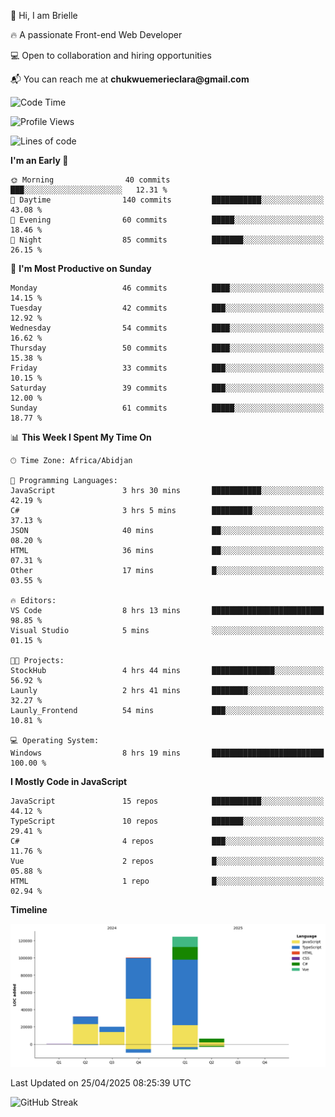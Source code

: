 <div align="left">
  <p>👋 Hi, I am Brielle</p>
  <p>🔥 A passionate Front-end Web Developer</p>
  <p>💻 Open to collaboration and hiring opportunities</p>
  <p>📬 You can reach me at <strong>chukwuemerieclara@gmail.com</strong></p>
</div>


 
 <!--START_SECTION:waka-->
![Code Time](http://img.shields.io/badge/Code%20Time-598%20hrs%206%20mins-blue)

![Profile Views](http://img.shields.io/badge/Profile%20Views-0-blue)

![Lines of code](https://img.shields.io/badge/From%20Hello%20World%20I%27ve%20Written-283.9%20thousand%20lines%20of%20code-blue)

**I'm an Early 🐤** 

```text
🌞 Morning                40 commits          ███░░░░░░░░░░░░░░░░░░░░░░   12.31 % 
🌆 Daytime                140 commits         ███████████░░░░░░░░░░░░░░   43.08 % 
🌃 Evening                60 commits          █████░░░░░░░░░░░░░░░░░░░░   18.46 % 
🌙 Night                  85 commits          ███████░░░░░░░░░░░░░░░░░░   26.15 % 
```
📅 **I'm Most Productive on Sunday** 

```text
Monday                   46 commits          ████░░░░░░░░░░░░░░░░░░░░░   14.15 % 
Tuesday                  42 commits          ███░░░░░░░░░░░░░░░░░░░░░░   12.92 % 
Wednesday                54 commits          ████░░░░░░░░░░░░░░░░░░░░░   16.62 % 
Thursday                 50 commits          ████░░░░░░░░░░░░░░░░░░░░░   15.38 % 
Friday                   33 commits          ███░░░░░░░░░░░░░░░░░░░░░░   10.15 % 
Saturday                 39 commits          ███░░░░░░░░░░░░░░░░░░░░░░   12.00 % 
Sunday                   61 commits          █████░░░░░░░░░░░░░░░░░░░░   18.77 % 
```


📊 **This Week I Spent My Time On** 

```text
🕑︎ Time Zone: Africa/Abidjan

💬 Programming Languages: 
JavaScript               3 hrs 30 mins       ███████████░░░░░░░░░░░░░░   42.19 % 
C#                       3 hrs 5 mins        █████████░░░░░░░░░░░░░░░░   37.13 % 
JSON                     40 mins             ██░░░░░░░░░░░░░░░░░░░░░░░   08.20 % 
HTML                     36 mins             ██░░░░░░░░░░░░░░░░░░░░░░░   07.31 % 
Other                    17 mins             █░░░░░░░░░░░░░░░░░░░░░░░░   03.55 % 

🔥 Editors: 
VS Code                  8 hrs 13 mins       █████████████████████████   98.85 % 
Visual Studio            5 mins              ░░░░░░░░░░░░░░░░░░░░░░░░░   01.15 % 

🐱‍💻 Projects: 
StockHub                 4 hrs 44 mins       ██████████████░░░░░░░░░░░   56.92 % 
Launly                   2 hrs 41 mins       ████████░░░░░░░░░░░░░░░░░   32.27 % 
Launly_Frontend          54 mins             ███░░░░░░░░░░░░░░░░░░░░░░   10.81 % 

💻 Operating System: 
Windows                  8 hrs 19 mins       █████████████████████████   100.00 % 
```

**I Mostly Code in JavaScript** 

```text
JavaScript               15 repos            ███████████░░░░░░░░░░░░░░   44.12 % 
TypeScript               10 repos            ███████░░░░░░░░░░░░░░░░░░   29.41 % 
C#                       4 repos             ███░░░░░░░░░░░░░░░░░░░░░░   11.76 % 
Vue                      2 repos             █░░░░░░░░░░░░░░░░░░░░░░░░   05.88 % 
HTML                     1 repo              █░░░░░░░░░░░░░░░░░░░░░░░░   02.94 % 
```



**Timeline**

![Lines of Code chart](https://raw.githubusercontent.com/Brielle28/Brielle28/main/assets/bar_graph.png)


 Last Updated on 25/04/2025 08:25:39 UTC
<!--END_SECTION:waka-->

![GitHub Streak](https://github-readme-streak-stats.herokuapp.com/?user=Brielle28)



